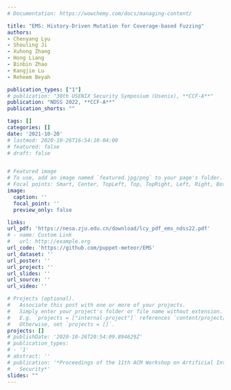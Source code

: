 ```yaml
---
# Documentation: https://wowchemy.com/docs/managing-content/

title: "EMS: History-Driven Mutation for Coverage-based Fuzzing"
authors:
- Chenyang Lyu
- Shouling Ji
- Xuhong Zhang
- Hong Liang
- Binbin Zhao
- Kangjie Lu
- Reheem Beyah

publication_types: ["1"]
# publication: "30th USENIX Security Symposium (Usenix), **CCF-A**"
publication: "NDSS 2022, **CCF-A**"
publication_shorts: ""

tags: []
categories: []
date: '2021-10-20'
# lastmod: 2020-10-26T16:54:10-04:00
# featured: false
# draft: false


# Featured image
# To use, add an image named `featured.jpg/png` to your page's folder.
# Focal points: Smart, Center, TopLeft, Top, TopRight, Left, Right, BottomLeft, Bottom, BottomRight.
image:
  caption: ''
  focal_point: ''
  preview_only: false

links:
url_pdf: 'https://nesa.zju.edu.cn/download/lcy_pdf_ems_ndss22.pdf'
# - name: Custom Link
#   url: http://example.org
url_code: 'https://github.com/puppet-meteor/EMS'
url_dataset: ''
url_poster: ''
url_project: ''
url_slides: ''
url_source: ''
url_video: ''

# Projects (optional).
#   Associate this post with one or more of your projects.
#   Simply enter your project's folder or file name without extension.
#   E.g. `projects = ["internal-project"]` references `content/project/deep-learning/index.md`.
#   Otherwise, set `projects = []`.
projects: []
# publishDate: '2020-10-26T20:54:09.894629Z'
# publication_types:
# - '1'
# abstract: ''
# publication: '*Proceedings of the 11th ACM Workshop on Artificial Intelligence and
#   Security*'
slides: ""
---
```

